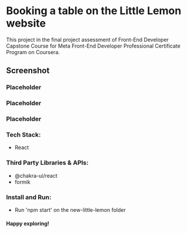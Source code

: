 # Booking a table on the Little Lemon website

This project in the final project assessment of Front-End Developer Capstone Course for Meta Front-End Developer Professional Certificate Program on Coursera.

## Screenshot

### Placeholder
### Placeholder
### Placeholder


### Tech Stack:
* React

### Third Party Libraries & APIs:
* @chakra-ui/react
* formik

### Install and Run:
* Run 'npm start' on the new-little-lemon folder

#### Happy exploring!



